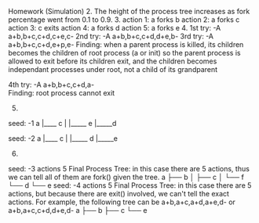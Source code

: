 Homework (Simulation)
2. 
The height of the process tree increases as fork percentage went from 0.1 to 0.9.
3. 
action 1: a forks b
action 2: a forks c
action 3: c exits
action 4: a forks d
action 5: a forks e
4.
1st try: -A a+b,b+c,c+d,c+e,c- 
2nd try: -A a+b,b+c,c+d,d+e,b- 
3rd try: -A a+b,b+c,c+d,e+p,e- 
Finding: when a parent process is killed, its children becomes the children of root process (a or init)
         so the parent process is allowed to exit before its children exit, and the children becomes independant processes under root, not a child of its grandparent

4th try: -A a+b,b+c,c+d,a-  
Finding: root process cannot exit

5.
seed: -1
  a
   |____ c
   |     |_____ e
   |_____d

seed: -2
   a
   |____ c
   |     |_____ d
   |_____e 

6.
seed: -3
actions 5
Final Process Tree: in this case there are 5 actions, thus we can tell all of them are fork() given the tree.
                               a
                               ├── b
                               │   ├── c
                               │   └── f
                               └── d
                                   └── e
seed: -4
actions 5
Final Process Tree: in this case there are 5 actions, but because there are exit() involved, we can't tell the exact actions.
For example, the following tree can be a+b,a+c,a+d,a+e,d- or a+b,a+c,c+d,d+e,d- 
                               a
                               ├── b
                               ├── c
                               └── e

  
